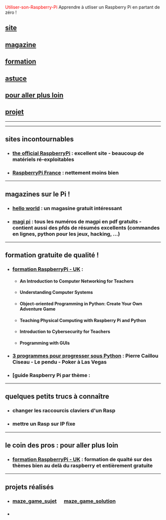 <span style="color:red">Utiliser-son-Raspberry-Pi</span>
Apprendre à utliser un Raspberry Pi en partant de zéro !


## [site](#site)

## [magazine](#magazine)

## [formation](#formation)

## [astuce](#astuce)

## [pour aller plus loin](#loin)

## [projet](#projet)


------------------------------------------------------------------------------------------------
------------------------------------------------------------------------------------------------

## <a name="site"></a> sites incontournables
* ### [the official RaspberryPi](https://www.raspberrypi.org/) : excellent site - beaucoup de matériels ré-exploitables
* ### [RaspberryPi France](https://www.raspberrypi-france.fr/) : nettement moins bien

------------------------------------------------------------------------------------------------

## <a name="magazines"></a> magazines sur le Pi !
* ### [hello world](https://helloworld.raspberrypi.org/) : un magasine gratuit intéressant
* ### [magi pi](https://www.framboise314.fr/publications-revues-magazines-livres-e-books-et-articles-sur-le-raspberry-pi/the-magpi/) : tous les numéros de magpi en pdf gratuits - contient aussi des pfds de résumés excellents (commandes en lignes, python pour les jeux, hacking, ...)

------------------------------------------------------------------------------------------------

## <a name="formation"></a> formation gratuite de qualité !
* ### [formation RaspberryPi - UK](https://www.raspberrypi.org/training/online/) :
  * #### An Introduction to Computer Networking for Teachers
  * #### Understanding Computer Systems
  * #### Object-oriented Programming in Python: Create Your Own Adventure Game
  * #### Teaching Physical Computing with Raspberry Pi and Python
  * #### Introduction to Cybersecurity for Teachers
  * #### Programming with GUIs
* ### [3 programmes pour progresser sous Python]() : Pierre Caillou Ciseau - Le pendu - Poker à Las Vegas
* ### [guide Raspberry Pi par thème :

------------------------------------------------------------------------------------------------
  
## <a name="astuce"></a> quelques petits trucs à connaître
* ### changer les raccourcis claviers d'un Rasp
* ### mettre un Rasp sur IP fixe

-------------------------------------------------------------------------------------------------

## <a name="loin"></a> le coin des pros : pour aller plus loin
* ### [formation RaspberryPi - UK](https://www.raspberrypi.org/training/online/) : formation de qualté sur des thèmes bien au delà du raspberry et entièrement gratuite

-------------------------------------------------------------------------------------------------

## <a name="projet"></a> projets réalisés
* ### [maze_game_sujet](https://github.com/Math13Net/Utiliser-son-Raspberry-Pi/blob/master/maze_game_solution.pdf) &nbsp;&nbsp;&nbsp;&nbsp;&nbsp;[maze_game_solution](https://github.com/Math13Net/Utiliser-son-Raspberry-Pi/blob/master/maze_game_solution.py)
* ### []() 
